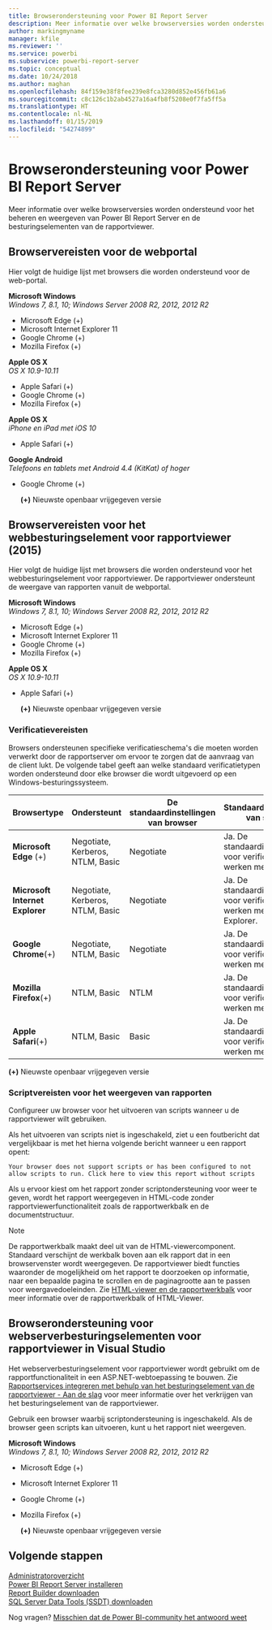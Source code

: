 ```yaml
---
title: Browserondersteuning voor Power BI Report Server
description: Meer informatie over welke browserversies worden ondersteund voor het beheren en weergeven van Power BI Report Server en de besturingselementen van de rapportviewer.
author: markingmyname
manager: kfile
ms.reviewer: ''
ms.service: powerbi
ms.subservice: powerbi-report-server
ms.topic: conceptual
ms.date: 10/24/2018
ms.author: maghan
ms.openlocfilehash: 84f159e38f8fee239e8fca3280d852e456fb61a6
ms.sourcegitcommit: c8c126c1b2ab4527a16a4fb8f5208e0f7fa5ff5a
ms.translationtype: HT
ms.contentlocale: nl-NL
ms.lasthandoff: 01/15/2019
ms.locfileid: "54274899"
---
```

# <a name="browser-support-for-power-bi-report-server"></a>Browserondersteuning voor Power BI Report Server
Meer informatie over welke browserversies worden ondersteund voor het beheren en weergeven van Power BI Report Server en de besturingselementen van de rapportviewer.

## <a name="browser-requirements-for-the-web-portal"></a>Browservereisten voor de webportal
Hier volgt de huidige lijst met browsers die worden ondersteund voor de web-portal.

**Microsoft Windows**  
*Windows 7, 8.1, 10; Windows Server 2008 R2, 2012, 2012 R2*

* Microsoft Edge (+)
* Microsoft Internet Explorer 11
* Google Chrome (+)
* Mozilla Firefox (+)

**Apple OS X**  
*OS X 10.9-10.11*

* Apple Safari (+)
* Google Chrome (+)
* Mozilla Firefox (+)

**Apple OS X**  
*iPhone en iPad met iOS 10*

* Apple Safari (+)

**Google Android**  
*Telefoons en tablets met Android 4.4 (KitKat) of hoger*

* Google Chrome (+)
  
  **(+)**  Nieuwste openbaar vrijgegeven versie

## <a name="browser-requirements-for-the-report-viewer-web-control-2015"></a>Browservereisten voor het webbesturingselement voor rapportviewer (2015)
Hier volgt de huidige lijst met browsers die worden ondersteund voor het webbesturingselement voor rapportviewer. De rapportviewer ondersteunt de weergave van rapporten vanuit de webportal.

**Microsoft Windows**  
*Windows 7, 8.1, 10; Windows Server 2008 R2, 2012, 2012 R2*

* Microsoft Edge (+)
* Microsoft Internet Explorer 11
* Google Chrome (+)
* Mozilla Firefox (+)

**Apple OS X**  
*OS X 10.9-10.11*

* Apple Safari (+)
  
  **(+)**  Nieuwste openbaar vrijgegeven versie

### <a name="authentication-requirements"></a>Verificatievereisten
Browsers ondersteunen specifieke verificatieschema's die moeten worden verwerkt door de rapportserver om ervoor te zorgen dat de aanvraag van de client lukt. De volgende tabel geeft aan welke standaard verificatietypen worden ondersteund door elke browser die wordt uitgevoerd op een Windows-besturingssysteem.

| **Browsertype** | **Ondersteunt** | **De standaardinstellingen van browser** | **Standaardinstellingen van server** |
| --- | --- | --- | --- |
| **Microsoft Edge** (+) |Negotiate, Kerberos, NTLM, Basic |Negotiate |Ja. De standaardinstellingen voor verificatie werken met Edge. |
| **Microsoft Internet Explorer** |Negotiate, Kerberos, NTLM, Basic |Negotiate |Ja. De standaardinstellingen voor verificatie werken met Internet Explorer. |
| **Google Chrome**(+) |Negotiate, NTLM, Basic |Negotiate |Ja. De standaardinstellingen voor verificatie werken met Chrome. |
| **Mozilla Firefox**(+) |NTLM, Basic |NTLM |Ja. De standaardinstellingen voor verificatie werken met Firefox. |
| **Apple Safari**(+) |NTLM, Basic |Basic |Ja. De standaardinstellingen voor verificatie werken met Safari. |

 **(+)**  Nieuwste openbaar vrijgegeven versie

### <a name="script-requirements-for-viewing-reports"></a>Scriptvereisten voor het weergeven van rapporten
Configureer uw browser voor het uitvoeren van scripts wanneer u de rapportviewer wilt gebruiken.

Als het uitvoeren van scripts niet is ingeschakeld, ziet u een foutbericht dat vergelijkbaar is met het hierna volgende bericht wanneer u een rapport opent:

```
Your browser does not support scripts or has been configured to not allow scripts to run. Click here to view this report without scripts
```

 Als u ervoor kiest om het rapport zonder scriptondersteuning voor weer te geven, wordt het rapport weergegeven in HTML-code zonder rapportviewerfunctionaliteit zoals de rapportwerkbalk en de documentstructuur.

> [!NOTE]
> De rapportwerkbalk maakt deel uit van de HTML-viewercomponent. Standaard verschijnt de werkbalk boven aan elk rapport dat in een browservenster wordt weergegeven. De rapportviewer biedt functies waaronder de mogelijkheid om het rapport te doorzoeken op informatie, naar een bepaalde pagina te scrollen en de paginagrootte aan te passen voor weergavedoeleinden. Zie [HTML-viewer en de rapportwerkbalk](https://docs.microsoft.com/sql/reporting-services/html-viewer-and-the-report-toolbar) voor meer informatie over de rapportwerkbalk of HTML-Viewer.
> 
> 

## <a name="browser-support-for-report-viewer-web-server-controls-in-visual-studio"></a>Browserondersteuning voor webserverbesturingselementen voor rapportviewer in Visual Studio
Het webserverbesturingselement voor rapportviewer wordt gebruikt om de rapportfunctionaliteit in een ASP.NET-webtoepassing te bouwen. Zie [Rapportservices integreren met behulp van het besturingselement van de rapportviewer - Aan de slag](https://docs.microsoft.com/sql/reporting-services/application-integration/integrating-reporting-services-using-reportviewer-controls-get-started) voor meer informatie over het verkrijgen van het besturingselement van de rapportviewer.

Gebruik een browser waarbij scriptondersteuning is ingeschakeld. Als de browser geen scripts kan uitvoeren, kunt u het rapport niet weergeven.

**Microsoft Windows**  
*Windows 7, 8.1, 10; Windows Server 2008 R2, 2012, 2012 R2*

* Microsoft Edge (+)
* Microsoft Internet Explorer 11
* Google Chrome (+)
* Mozilla Firefox (+)
  
  **(+)**  Nieuwste openbaar vrijgegeven versie

## <a name="next-steps"></a>Volgende stappen
[Administratoroverzicht](admin-handbook-overview.md)  
[Power BI Report Server installeren](install-report-server.md)  
[Report Builder downloaden](https://www.microsoft.com/download/details.aspx?id=53613)  
[SQL Server Data Tools (SSDT) downloaden](http://go.microsoft.com/fwlink/?LinkID=616714)

Nog vragen? [Misschien dat de Power BI-community het antwoord weet](https://community.powerbi.com/)

